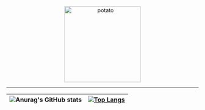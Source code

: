 <div align="center">
<img src="https://media2.giphy.com/media/U1rlk8zdcAwbm/giphy.gif?cid=790b761120a74bda8d2ad5744adda51121d6c1e5e0cabd52&rid=giphy.gif&ct=g" alt="potato" align="center" width="200">
</div>
<hr>

|![Anurag's GitHub stats](https://github-readme-stats.vercel.app/api?username=zhy2on&line_height=20&theme=dracula&show_icons=true&card_width=600&hide_border=1)|[![Top Langs](https://github-readme-stats.vercel.app/api/top-langs/?username=zhy2on&layout=compact&theme=dracula&card_width=400&hide_border=1)](https://github.com/zhy2on?tab=repositories)|
|:---:|:---:|
